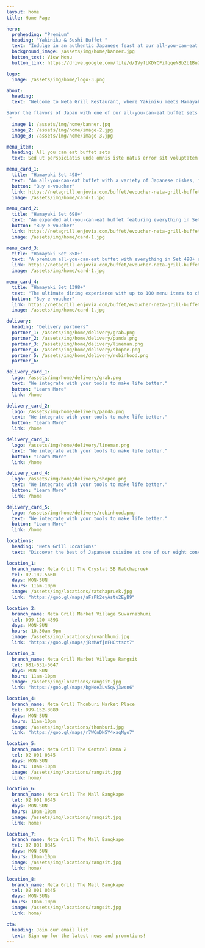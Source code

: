 ```yaml
---
layout: home
title: Home Page

hero:
  preheading: "Premium"
  heading: "Yakiniku & Sushi Buffet "
  text: "Indulge in an authentic Japanese feast at our all-you-can-eat charcoal grill buffet. Enjoy a lavish spread of premium ingredients, with over 100 items to choose from"
  background_image: /assets/img/home/banner.jpg
  button_text: View Menu
  button_link: https://drive.google.com/file/d/1VyfLKDYCFifqqeN8b2b1Bu2ROrEh0MH9/view

logo:
  image: /assets/img/home/logo-3.png

about:
  heading: 
  text: "Welcome to Neta Grill Restaurant, where Yakiniku meets Hamayaki! The perfect combination of premium Japanese imported meats and seafood. Experience melt in the mouth wagyu and fresh lobster cooked to perfection on our charcoal-grills. 

Savor the flavors of Japan with one of our all-you-can-eat buffet sets starting at 498+. With 100 menu items to choose from, there is something for everyone at Neta Grill. Come and experience authentic Japanese cuisine at its finest.
 "
  image_1: /assets/img/home/banner.jpg
  image_2: /assets/img/home/image-2.jpg
  image_3: /assets/img/home/image-3.jpg

menu_item:
  heading: All you can eat buffet sets
  text: Sed ut perspiciatis unde omnis iste natus error sit voluptatem accusantium doloremque laudantium, totam rem aperiam.

menu_card_1:
  title: "Hamayaki Set 498+"
  text: "An all-you-can-eat buffet with a variety of Japanese dishes, including grilled scallops, salmon sushi, tamago sashimi, and more. Soft drink refills included."
  button: "Buy e-voucher"
  link: https://netagrill.enjovia.com/buffet/evoucher-neta-grill-buffet-set-498-662
  image: /assets/img/home/card-1.jpg

menu_card_2:
  title: "Hamayaki Set 698+"
  text: "An expanded all-you-can-eat buffet featuring everything in Set 498+ and adding sashimi set, pork belly, premium pork neck, wagyu sirloin, Oscarubi beef, river prawns, and more. Soft drink refills included."
  button: "Buy e-voucher"
  link: https://netagrill.enjovia.com/buffet/evoucher-neta-grill-buffet-set-698-862
  image: /assets/img/home/card-1.jpg

menu_card_3:
  title: "Hamayaki Set 858+"
  text: "A premium all-you-can-eat buffet with everything in Set 498+ and Set 698+, plus Korean oysters, 4-cheese river prawns, lobster, graded Karubi beef, Korean marinated set, salmon sashimi, blue crab, and more. Soft drink refills included"
  link: https://netagrill.enjovia.com/buffet/evoucher-neta-grill-buffet-set-858-1080
  image: /assets/img/home/card-1.jpg

menu_card_4:
  title: "Hamayaki Set 1398+"
  text: "The ultimate dining experience with up to 100 menu items to choose from. Highlights include sashimi crab claws, otoro sushi, Hokkaido scallops, Tajima wagyu karubi, wagyu beef neck, sliced shabu with fresh eggs, grilled eel skewers, and truffle scallops."
  button: "Buy e-voucher"
  link: https://netagrill.enjovia.com/buffet/evoucher-neta-grill-buffet-set-1398-1625
  image: /assets/img/home/card-1.jpg

delivery:
  heading: "Delivery partners"
  partner_1: /assets/img/home/delivery/grab.png
  partner_2: /assets/img/home/delivery/panda.png
  partner_3: /assets/img/home/delivery/lineman.png
  partner_4: /assets/img/home/delivery/shopee.png
  partner_5: /assets/img/home/delivery/robinhood.png
  partner_6:

delivery_card_1:
  logo: /assets/img/home/delivery/grab.png
  text: "We integrate with your tools to make life better."
  button: "Learn More"
  link: /home

delivery_card_2:
  logo: /assets/img/home/delivery/panda.png
  text: "We integrate with your tools to make life better."
  button: "Learn More"
  link: /home

delivery_card_3:
  logo: /assets/img/home/delivery/lineman.png
  text: "We integrate with your tools to make life better."
  button: "Learn More"
  link: /home

delivery_card_4:
  logo: /assets/img/home/delivery/shopee.png
  text: "We integrate with your tools to make life better."
  button: "Learn More"
  link: /home

delivery_card_5:
  logo: /assets/img/home/delivery/robinhood.png
  text: "We integrate with your tools to make life better."
  button: "Learn More"
  link: /home

locations:
  heading: "Neta Grill Locations"
  text: "Discover the best of Japanese cuisine at one of our eight convenient locations in Bangkok"

location_1:
  branch_name: Neta Grill The Crystal SB Ratchapruek
  tel: 02-102-5660
  days: MON-SUN
  hours: 11am-10pm
  image: /assets/img/locations/ratchapruek.jpg
  link: "https://goo.gl/maps/aFzPk2eyAstu2EyB9"

location_2:
  branch_name: Neta Grill Market Village Suvarnabhumi
  tel: 099-120-4893
  days: MON-SUN
  hours: 10.30am-9pm
  image: /assets/img/locations/suvanbhumi.jpg
  link: "https://goo.gl/maps/jRrMAfjnFHCttsct7"

location_3:
  branch_name: Neta Grill Market Village Rangsit
  tel: 081-631-5647
  days: MON-SUN
  hours: 11am-10pm
  image: /assets/img/locations/rangsit.jpg
  link: "https://goo.gl/maps/bgNoe3Lv5qVj3wsn6"

location_4:
  branch_name: Neta Grill Thonburi Market Place
  tel: 099-152-3089
  days: MON-SUN
  hours: 11am-10pm
  image: /assets/img/locations/thonburi.jpg
  link: "https://goo.gl/maps/r7WCnDN5Y4xaqNyo7"

location_5:
  branch_name: Neta Grill The Central Rama 2
  tel: 02 001 0345
  days: MON-SUN
  hours: 10am-10pm
  image: /assets/img/locations/rangsit.jpg
  link: home/

location_6:
  branch_name: Neta Grill The Mall Bangkape
  tel: 02 001 0345
  days: MON-SUN
  hours: 10am-10pm
  image: /assets/img/locations/rangsit.jpg
  link: home/

location_7:
  branch_name: Neta Grill The Mall Bangkape
  tel: 02 001 0345
  days: MON-SUN
  hours: 10am-10pm
  image: /assets/img/locations/rangsit.jpg
  link: home/

location_8:
  branch_name: Neta Grill The Mall Bangkape
  tel: 02 001 0345
  days: MON-SUNs
  hours: 10am-10pm
  image: /assets/img/locations/rangsit.jpg
  link: home/

cta:
  heading: Join our email list
  text: Sign up for the latest news and promotions!
---
```

